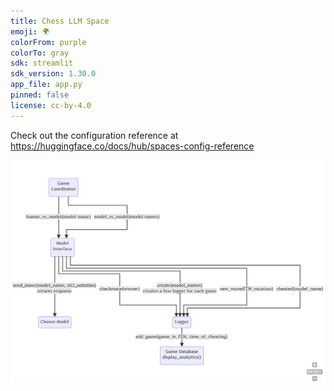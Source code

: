 ```yaml
---
title: Chess LLM Space
emoji: 🌍
colorFrom: purple
colorTo: gray
sdk: streamlit
sdk_version: 1.30.0
app_file: app.py
pinned: false
license: cc-by-4.0
---
```


Check out the configuration reference at https://huggingface.co/docs/hub/spaces-config-reference

![Alt text](mermaid-diagram-2024-01-15-121058-1.png)
